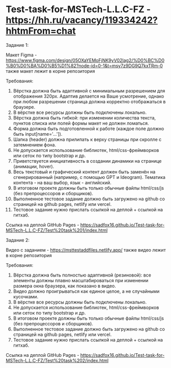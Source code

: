 # Test-task-for-MSTech-L.L.C-FZ - https://hh.ru/vacancy/119334242?hhtmFrom=chat
Задание 1:

Макет Figma - https://www.figma.com/design/05OXaYEMoFjNK9yV02lag2/%D0%BC%D0%B0%D0%BA%D0%B5%D1%82?node-id=0-1&t=msy7z9DG9Q7kxTRm-0
также макет лежит в корне репозитория

Требования:
1. Вёрстка должна быть адаптивной с минимальным разрешением для отображения 320px. Адаптив делается на Ваше усмотрение, однако при любом разрешении страница должна корректно отображаться в браузере.
2. В вёрстке все ресурсы должны быть подключены локально.
3. Вёрстка должна быть гибкой: при изменении количества текста, пунктов списка или полей формы макет не должен ломаться.
4. Форма должна быть подготовленной к работе (каждое поле должно быть input[name='...']).
5. Шапка (header) должна прилипать к верху страницы при скролле c затемнением фона.
6. Не допускается использование библиотек, html/css-фреймворков или сеток по типу bootstrap и др.
7. Приветствуется инициативность в создании динамики на странице (анимации, hover).
8. Весь текстовый и графический контент должен быть заменён на сгенерированный (например, с помощью GPT и Ideogram). Тематика контента - на ваш выбор, язык - английский.
9. В итоговом проекте должны быть только обычные файлы html/css/js (без препроцессоров и сборщиков).
10. Выполненное тестовое задание должно быть загружено на github со страницей на github pages, netlify или vercel.
11. Тестовое задание нужно прислать ссылкой на деплой + ссылкой на гитхаб.
    
Ссылка на деплой GitHub Pages - https://sadfox16.github.io/Test-task-for-MSTech-L.L.C-FZ/Test%20task%201/index.html

Задание 2:

Видео с заданием - https://msttestaddfiles.netlify.app/
также видео лежит в корне репозитория

Требования:
1. Вёрстка должна быть полностью адаптивной (резиновой): все элементы должны плавно масштабироваться при изменении размера окна браузера, как показано в видео.
2. Видео должно проигрываться как единое целое, а не случайными кусочками.
3. В вёрстке все ресурсы должны быть подключены локально.
4. Не допускается использование библиотек, html/css-фреймворков или сеток по типу bootstrap и др.
5. В итоговом проекте должны быть только обычные файлы html/css/js (без препроцессоров и сборщиков).
6. Выполненное тестовое задание должно быть загружено на github со страницей на github pages, netlify или vercel.
7. Тестовое задание нужно прислать ссылкой на деплой + ссылкой на гитхаб.

Ссылка на деплой GitHub Pages - https://sadfox16.github.io/Test-task-for-MSTech-L.L.C-FZ/Test%20task%202/index.html
